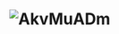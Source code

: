    #                    ![AkvMuADm](https://user-images.githubusercontent.com/93060246/209738987-7b45c858-fd94-48bf-8608-af4dfa98656f.gif)
